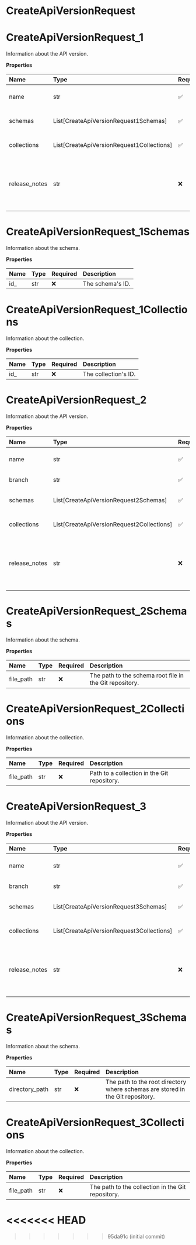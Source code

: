# CreateApiVersionRequest

# CreateApiVersionRequest_1

Information about the API version.

**Properties**

| Name          | Type                                      | Required | Description                                                              |
| :------------ | :---------------------------------------- | :------- | :----------------------------------------------------------------------- |
| name          | str                                       | ✅       | The version's name.                                                      |
| schemas       | List[CreateApiVersionRequest1Schemas]     | ✅       | A list of the version's schemas.                                         |
| collections   | List[CreateApiVersionRequest1Collections] | ✅       | A list of the version's collections.                                     |
| release_notes | str                                       | ❌       | Information about the API version release. For example, changelog notes. |

# CreateApiVersionRequest_1Schemas

Information about the schema.

**Properties**

| Name | Type | Required | Description      |
| :--- | :--- | :------- | :--------------- |
| id\_ | str  | ❌       | The schema's ID. |

# CreateApiVersionRequest_1Collections

Information about the collection.

**Properties**

| Name | Type | Required | Description          |
| :--- | :--- | :------- | :------------------- |
| id\_ | str  | ❌       | The collection's ID. |

# CreateApiVersionRequest_2

Information about the API version.

**Properties**

| Name          | Type                                      | Required | Description                                                              |
| :------------ | :---------------------------------------- | :------- | :----------------------------------------------------------------------- |
| name          | str                                       | ✅       | The version's name.                                                      |
| branch        | str                                       | ✅       | The branch ID.                                                           |
| schemas       | List[CreateApiVersionRequest2Schemas]     | ✅       | A list of the version's schemas.                                         |
| collections   | List[CreateApiVersionRequest2Collections] | ✅       | A list of the version's collections.                                     |
| release_notes | str                                       | ❌       | Information about the API version release. For example, changelog notes. |

# CreateApiVersionRequest_2Schemas

Information about the schema.

**Properties**

| Name      | Type | Required | Description                                             |
| :-------- | :--- | :------- | :------------------------------------------------------ |
| file_path | str  | ❌       | The path to the schema root file in the Git repository. |

# CreateApiVersionRequest_2Collections

Information about the collection.

**Properties**

| Name      | Type | Required | Description                                 |
| :-------- | :--- | :------- | :------------------------------------------ |
| file_path | str  | ❌       | Path to a collection in the Git repository. |

# CreateApiVersionRequest_3

Information about the API version.

**Properties**

| Name          | Type                                      | Required | Description                                                              |
| :------------ | :---------------------------------------- | :------- | :----------------------------------------------------------------------- |
| name          | str                                       | ✅       | The version's name.                                                      |
| branch        | str                                       | ✅       | The branch ID.                                                           |
| schemas       | List[CreateApiVersionRequest3Schemas]     | ✅       | A list of the version's schemas.                                         |
| collections   | List[CreateApiVersionRequest3Collections] | ✅       | A list of the version's collections.                                     |
| release_notes | str                                       | ❌       | Information about the API version release. For example, changelog notes. |

# CreateApiVersionRequest_3Schemas

Information about the schema.

**Properties**

| Name           | Type | Required | Description                                                                    |
| :------------- | :--- | :------- | :----------------------------------------------------------------------------- |
| directory_path | str  | ❌       | The path to the root directory where schemas are stored in the Git repository. |

# CreateApiVersionRequest_3Collections

Information about the collection.

**Properties**

| Name      | Type | Required | Description                                       |
| :-------- | :--- | :------- | :------------------------------------------------ |
| file_path | str  | ❌       | The path to the collection in the Git repository. |
<<<<<<< HEAD
=======

<!-- This file was generated by liblab | https://liblab.com/ -->
>>>>>>> 95da91c (initial commit)
